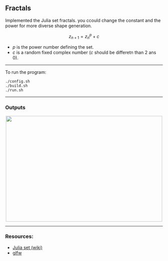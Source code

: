 ## Fractals 

Implemented the Julia set fractals. you ccould change the constant and the power for more diverse shape generation.

 
$$ z_{n+1}= z_{n}^p + c$$

- $p$ is the power number defining the set.
- $c$ is a random fixed complex number ($c$ should be differetn than $2$ ans $0$).

---

To run the program:

```
./config.sh
./build.sh
./run.sh
```
>
---
### Outputs
 <p align="center">
 <img center src="images/test_.png" width=500 height=337/> 
 </p>

---
### Resources:

* [Julia set (wiki)](https://en.wikipedia.org/wiki/Julia_set)
* [glfw](https://www.glfw.org/) 